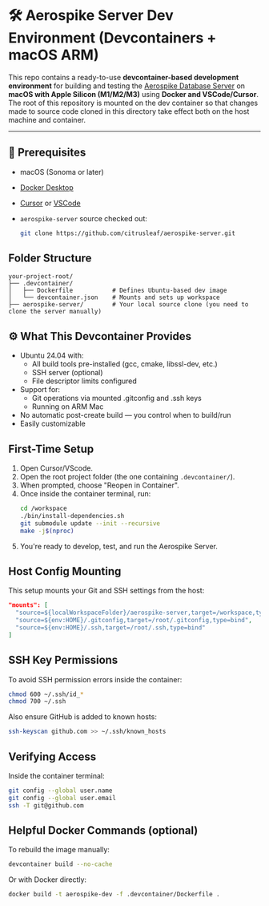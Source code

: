 # 🛠 Aerospike Server Dev Environment (Devcontainers + macOS ARM)

This repo contains a ready-to-use **devcontainer-based development environment** for building and testing the [Aerospike Database Server](https://github.com/citrusleaf/aerospike-server) on **macOS with Apple Silicon (M1/M2/M3)** using **Docker and VSCode/Cursor**.
The root of this repository is mounted on the dev container so that changes made to source code cloned in this directory take effect both on the host machine and container.

---

## 🚀 Prerequisites

- macOS (Sonoma or later)
- [Docker Desktop](https://www.docker.com/products/docker-desktop/)
- [Cursor](https://www.cursor.so/) or [VSCode](https://code.visualstudio.com/)
- `aerospike-server` source checked out:

  ```bash
  git clone https://github.com/citrusleaf/aerospike-server.git

## Folder Structure

```
your-project-root/
├── .devcontainer/
│   ├── Dockerfile           # Defines Ubuntu-based dev image
│   └── devcontainer.json    # Mounts and sets up workspace
├── aerospike-server/        # Your local source clone (you need to clone the server manually)
```

## ⚙️ What This Devcontainer Provides

- Ubuntu 24.04 with:
    - All build tools pre-installed (gcc, cmake, libssl-dev, etc.)
    - SSH server (optional)
    - File descriptor limits configured
- Support for:
    - Git operations via mounted .gitconfig and .ssh keys
    - Running on ARM Mac
- No automatic post-create build — you control when to build/run
- Easily customizable

## First-Time Setup

1. Open Cursor/VScode.
2. Open the root project folder (the one containing `.devcontainer/`).
3. When prompted, choose "Reopen in Container".
4. Once inside the container terminal, run:
   ```bash
   cd /workspace
   ./bin/install-dependencies.sh
   git submodule update --init --recursive
   make -j$(nproc)
   ```
5. You're ready to develop, test, and run the Aerospike Server.

## Host Config Mounting

This setup mounts your Git and SSH settings from the host:

```json
"mounts": [
  "source=${localWorkspaceFolder}/aerospike-server,target=/workspace,type=bind",
  "source=${env:HOME}/.gitconfig,target=/root/.gitconfig,type=bind",
  "source=${env:HOME}/.ssh,target=/root/.ssh,type=bind"
]
```

## SSH Key Permissions

To avoid SSH permission errors inside the container:

```bash
chmod 600 ~/.ssh/id_*
chmod 700 ~/.ssh
```

Also ensure GitHub is added to known hosts:

```bash
ssh-keyscan github.com >> ~/.ssh/known_hosts
```

## Verifying Access

Inside the container terminal:

```bash
git config --global user.name
git config --global user.email
ssh -T git@github.com
```

## Helpful Docker Commands (optional)

To rebuild the image manually:

```bash
devcontainer build --no-cache
```

Or with Docker directly:

```bash
docker build -t aerospike-dev -f .devcontainer/Dockerfile .
```
